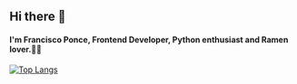 ## Hi there 👋

#### I'm Francisco Ponce, Frontend Developer, Python enthusiast and Ramen lover.🍜🍲

[![Top Langs](https://github-readme-stats.vercel.app/api/top-langs/?username=FranciscoEP&layout=compact)](https://github.com/franciscoep/github-readme-stats)



<!--
**FranciscoEP/FranciscoEP** is a ✨ _special_ ✨ repository because its `README.md` (this file) appears on your GitHub profile.

Here are some ideas to get you started:

- 🔭 I’m currently working on ...
- 🌱 I’m currently learning ...
- 👯 I’m looking to collaborate on ...
- 🤔 I’m looking for help with ...
- 💬 Ask me about ...
- 📫 How to reach me: ...
- 😄 Pronouns: ...
- ⚡ Fun fact: ...
-->
